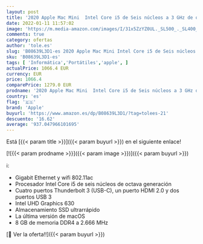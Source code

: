 ```yaml
---
layout: post
title: '2020 Apple Mac Mini  Intel Core i5 de Seis núcleos a 3 GHz de octava generación  8 GB RAM  512 GB '
date: 2022-01-11 11:57:02
image: 'https://m.media-amazon.com/images/I/31x5ZzYZ0UL._SL500_._SL400_.jpg'
comments: true
category: ofertas
author: 'tole.es'
slug: 'B08639L3D1-es 2020 Apple Mac Mini Intel Core i5 de Seis núcleos a 3 GHz...'
sku: 'B08639L3D1-es'
tags: [ 'Informática','Portátiles','apple', ]
actualPrice: 1066.4 EUR
currency: EUR
price: 1066.4
comparePrice: 1279.0 EUR
prodname: '2020 Apple Mac Mini  Intel Core i5 de Seis núcleos a 3 GHz de octava generación  8 GB RAM  512 GB '
country: 'es'
flag: '🇪🇸'
brand: 'Apple'
buyurl: 'https://www.amazon.es/dp/B08639L3D1/?tag=tolees-21'
descuento: '16.62'
average: '937.047966101695'
---
```


Está [{{< param title >}}]({{< param buyurl >}}) en el siguiente enlace!

[![{{< param prodname >}}]({{< param image >}})]({{< param buyurl >}})

ℹ️:

- Gigabit Ethernet y wifi 802.11ac
- Procesador Intel Core i5 de seis núcleos de octava generación
- Cuatro puertos Thunderbolt 3 (USB-C), un puerto HDMI 2.0 y dos puertos USB 3
- Intel UHD Graphics 630
- Almacenamiento SSD ultrarrápido
- La última versión de macOS
- 8 GB de memoria DDR4 a 2.666 MHz

[🛒 Ver la oferta!!]({{< param buyurl >}})
